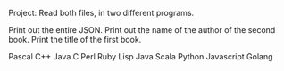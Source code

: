 
Project: Read both files, in two different programs.

Print out the entire JSON.
Print out the name of the author of the second book.
Print the title of the first book.

Pascal
C++
Java
C
Perl
Ruby
Lisp
Java
Scala
Python
Javascript
Golang
